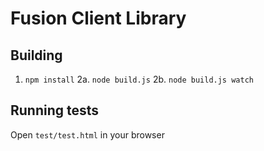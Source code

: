# Fusion Client Library

## Building

1. `npm install`
2a. `node build.js`
2b. `node build.js watch`

## Running  tests

Open `test/test.html` in your browser

